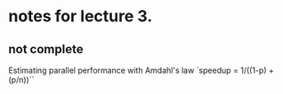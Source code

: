 # notes for lecture 3.
## not complete


Estimating parallel performance with Amdahl's law
`speedup = 1/((1-p) + (p/n))``

